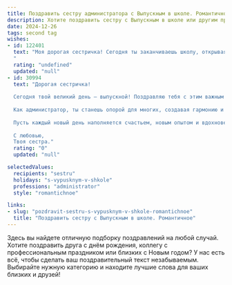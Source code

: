 ```yaml
---
title: Поздравить сестру администратора с Выпускным в школе. Романтичное
description: Хотите поздравить сестру с Выпускным в школе или другим праздником? Наш ИИ создаст незабываемое поздравление, а вы обязательно выделитесь среди других.  
date: 2024-12-26
tags: second tag
wishes:
- id: 122401
  text: "Моя дорогая сестричка! Сегодня ты заканчиваешь школу, открывая перед собой дверь в удивительный мир взрослой жизни, мир, где ты станешь прекрасным администратором,  создавая порядок и гармонию вокруг себя.  Пусть твой путь будет полон света и любви, а каждое утро встречает тебя с новой радостью и вдохновением.  Ты – моя гордость, моя прекрасная сестра, и я знаю, что тебя ждет невероятное будущее!  Поздравляю с этим чудесным днем, с твоим выпускным!
  "
  rating: "undefined"
  updated: "null"
- id: 30994
  text: "Дорогая сестричка!
  
  Сегодня твой великий день — выпускной! Поздравляю тебя с этим важным событием в твоей жизни! Ты шагнула на новый путь, полный возможностей и мечтаний.
  
  Как администратор, ты станешь опорой для многих, создавая гармонию и порядок в этом мире. Верю, что твоя заботливость и организованность откроют перед тобой двери к удивительным достижениям.
  
  Пусть каждый новый день наполняется счастьем, новым опытом и вдохновением. Я горжусь тобой и верю в твои силы! Пусть в сердце всегда горит огонь любви и стремления к мечтам!
  
  С любовью,
  Твоя сестра."
  rating: "0"
  updated: "null"

selectedValues:
  recipients: "sestru"
  holidays: "s-vypusknym-v-shkole"
  professions: "administrator"
  style: "romantichnoe"

links:
- slug: "pozdravit-sestru-s-vypusknym-v-shkole-romantichnoe"
  title: "Поздравить сестру с Выпускным в школе. Романтичное"
---
```


Здесь вы найдете отличную подборку поздравлений на любой случай. 
Хотите поздравить друга с днём рождения, коллегу с профессиональным праздником или близких с Новым годом? У нас есть всё, чтобы сделать ваш поздравительный текст незабываемым. Выбирайте нужную категорию и находите лучшие слова для ваших близких и друзей!
